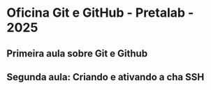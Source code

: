 # Oficina Git e GitHub - Pretalab - 2025
## Primeira aula sobre Git e Github

## Segunda aula: Criando e ativando a cha SSH